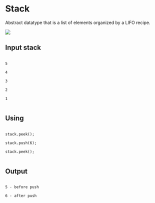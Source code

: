 <h1>Stack</h1>
<p>Abstract datatype that is a list of elements organized by a LIFO recipe.</p>
<img src="https://avatars.mds.yandex.net/i?id=ee84b286c91b7048d7fadd8f6ae76678-5286894-images-thumbs&n=13&exp=1">

<h2>Input stack</h2>
<code>
5<br>
4<br>
3<br>
2<br>
1<br>
</code>

<h2>Using</h2>
<code>
stack.peek();<br>
stack.push(6);<br>
stack.peek();<br>
</code>

<h2>Output</h2>
<code>
5 - before push<br>
6 - after push<br>
</code>
